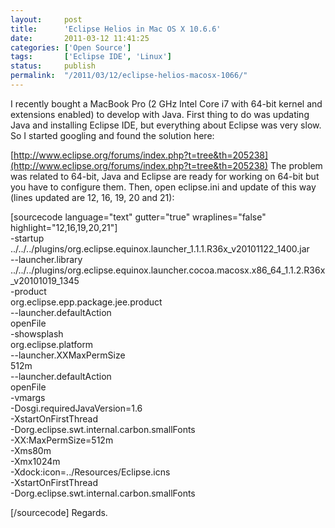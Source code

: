 ```yaml
---
layout:     post
title:      'Eclipse Helios in Mac OS X 10.6.6'
date:       2011-03-12 11:41:25
categories: ['Open Source']
tags:       ['Eclipse IDE', 'Linux']
status:     publish 
permalink:  "/2011/03/12/eclipse-helios-macosx-1066/"
---
```

I recently bought a MacBook Pro (2 GHz Intel Core i7 with 64-bit kernel and extensions enabled) to develop with Java. First thing to do was updating Java and installing Eclipse IDE, but everything about Eclipse was very slow.
So I started googling and found the solution here:

[http://www.eclipse.org/forums/index.php?t=tree&th=205238](http://www.eclipse.org/forums/index.php?t=tree&th=205238)
The problem was related to 64-bit, Java and Eclipse are ready for working on 64-bit but you have to configure them.
Then, open eclipse.ini and update of this way (lines updated are 12, 16, 19, 20 and 21):

[sourcecode language="text" gutter="true" wraplines="false" highlight="12,16,19,20,21"]  
-startup  
../../../plugins/org.eclipse.equinox.launcher_1.1.1.R36x_v20101122_1400.jar  
\--launcher.library  
../../../plugins/org.eclipse.equinox.launcher.cocoa.macosx.x86_64_1.1.2.R36x_v20101019_1345  
-product  
org.eclipse.epp.package.jee.product  
\--launcher.defaultAction  
openFile  
-showsplash  
org.eclipse.platform  
\--launcher.XXMaxPermSize  
512m  
\--launcher.defaultAction  
openFile  
-vmargs  
-Dosgi.requiredJavaVersion=1.6  
-XstartOnFirstThread  
-Dorg.eclipse.swt.internal.carbon.smallFonts  
-XX:MaxPermSize=512m  
-Xms80m  
-Xmx1024m  
-Xdock:icon=../Resources/Eclipse.icns  
-XstartOnFirstThread  
-Dorg.eclipse.swt.internal.carbon.smallFonts  

[/sourcecode]
Regards.
